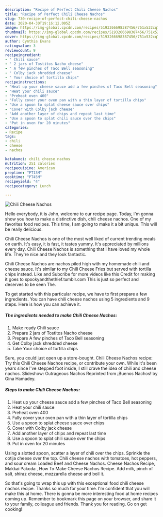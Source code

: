 ```yaml
---
description: "Recipe of Perfect Chili Cheese Nachos"
title: "Recipe of Perfect Chili Cheese Nachos"
slug: 730-recipe-of-perfect-chili-cheese-nachos
date: 2020-04-30T19:16:12.005Z
image: https://img-global.cpcdn.com/recipes/5193266698387456/751x532cq70/chili-cheese-nachos-recipe-main-photo.jpg
thumbnail: https://img-global.cpcdn.com/recipes/5193266698387456/751x532cq70/chili-cheese-nachos-recipe-main-photo.jpg
cover: https://img-global.cpcdn.com/recipes/5193266698387456/751x532cq70/chili-cheese-nachos-recipe-main-photo.jpg
author: Cynthia Evans
ratingvalue: 3
reviewcount: 9
recipeingredient:
- " Chili sauce"
- " 2 jars of Tostitos Nacho cheese"
- " A few pinches of Taco Bell seasoning"
- " Colby jack shredded cheese"
- " Your choice of tortilla chips"
recipeinstructions:
- "Heat up your cheese sauce add a few pinches of Taco Bell seasoning"
- "Heat your chili sauce"
- "Preheat oven 400"
- "Fully cover your oven pan with a thin layer of tortilla chips"
- "Use a spoon to splat cheese sauce over chips"
- "Cover with Colby jack cheese"
- "Add another layer of chips and repeat last time"
- "Use a spoon to splat chili sauce over the chips"
- "Put in oven for 20 minutes"
categories:
- Recipe
tags:
- chili
- cheese
- nachos

katakunci: chili cheese nachos 
nutrition: 251 calories
recipecuisine: American
preptime: "PT13M"
cooktime: "PT45M"
recipeyield: "4"
recipecategory: Lunch

---
```



![Chili Cheese Nachos](https://img-global.cpcdn.com/recipes/5193266698387456/751x532cq70/chili-cheese-nachos-recipe-main-photo.jpg)

Hello everybody, it is John, welcome to our recipe page. Today, I'm gonna show you how to make a distinctive dish, chili cheese nachos. One of my favorites food recipes. This time, I am going to make it a bit unique. This will be really delicious.

Chili Cheese Nachos is one of the most well liked of current trending meals on earth. It's easy, it is fast, it tastes yummy. It's appreciated by millions every day. Chili Cheese Nachos is something that I have loved my whole life. They're nice and they look fantastic.

Chili Cheese Nachos are nachos piled high with my homemade chili and cheese sauce. It&#39;s similar to my Chili Cheese Fries but served with tortilla chips instead. Like and Subcribe for more videos like this Credit for making it goes to spookyandthethief.tumblr.com This is just so perfect and deserves to be seen The.


To get started with this particular recipe, we have to first prepare a few ingredients. You can have chili cheese nachos using 5 ingredients and 9 steps. Here is how you can achieve it.

<!--inarticleads1-->

##### The ingredients needed to make Chili Cheese Nachos:

1. Make ready  Chili sauce
1. Prepare  2 jars of Tostitos Nacho cheese
1. Prepare  A few pinches of Taco Bell seasoning
1. Get  Colby jack shredded cheese
1. Take  Your choice of tortilla chips


Sure, you could just open up a store-bought. Chili Cheese Nachos recipe: Try this Chili Cheese Nachos recipe, or contribute your own. While it&#39;s been years since I&#39;ve stepped foot inside, I still crave the idea of chili and cheese nachos. Slideshow: Outrageous Nachos Reprinted from ¡Buenos Nachos! by Gina Hamadey. 

<!--inarticleads2-->

##### Steps to make Chili Cheese Nachos:

1. Heat up your cheese sauce add a few pinches of Taco Bell seasoning
1. Heat your chili sauce
1. Preheat oven 400
1. Fully cover your oven pan with a thin layer of tortilla chips
1. Use a spoon to splat cheese sauce over chips
1. Cover with Colby jack cheese
1. Add another layer of chips and repeat last time
1. Use a spoon to splat chili sauce over the chips
1. Put in oven for 20 minutes


Using a slotted spoon, scatter a layer of chili over the chips. Sprinkle the cotija cheese over the top. Chili cheese nachos with tomatoes, hot peppers, and sour cream Loaded Beef and Cheese Nachos. Cheese Nachos Recipe, Makkai Pakoda , How To Make Cheese Nachos Recipe. Add milk, pinch of salt, shiraz cheese, mozzarella cheese and boil it. 

So that's going to wrap this up with this exceptional food chili cheese nachos recipe. Thanks so much for your time. I'm confident that you will make this at home. There is gonna be more interesting food at home recipes coming up. Remember to bookmark this page on your browser, and share it to your family, colleague and friends. Thank you for reading. Go on get cooking!
